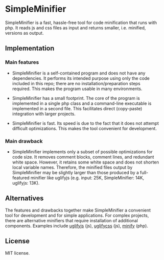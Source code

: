 # SimpleMinifier

SimpleMinifier is a fast, hassle-free tool for code minification that 
runs with php. It reads js and css files as input and returns smaller, i.e. 
minified, versions as output.


## Implementation

### Main features

 - SimpleMinifier is a self-contained program and does not have any 
dependencies. It performs its intended purpose using only the code included in 
this repo; there are no installation/preparation steps required. This makes the 
program usable in many environments. 

 - SimpleMinifier has a small footprint. The core of the program is implemented 
in a single php class and a command-line executable is implemented in a second 
file. This facilitates direct (copy-paste) integration with larger projects.

 - SimpleMinifier is fast. Its speed is due to the fact that it does not 
attempt difficult optimizations. This makes the tool convenient for development.


### Main drawback

 - SimpleMinifier implements only a subset of possible optimizations for code 
size. It removes comment blocks, comment lines, and redundant 
white space. However, it retains some white space and does not shorten local 
variable names. Therefore, the minified files output by SimpleMinifier may be 
slightly larger than those produced by a full-featured minifier like uglifyjs 
(e.g. input: 25K, SimpleMinifier: 14K, uglifyjs: 13K).


## Alternatives

The features and drawbacks together make SimpleMinifier a convenient tool for 
development and for simple applications. For complex projects, there are 
alternative minifiers that require installation of additional components. 
Examples include [uglifyjs](https://github.com/mishoo/UglifyJS) (js), 
[uglifycss](https://github.com/fmarcia/UglifyCSS) (js), 
[minify](https://github.com/matthiasmullie/minify) (php).



## License

MIT license.

